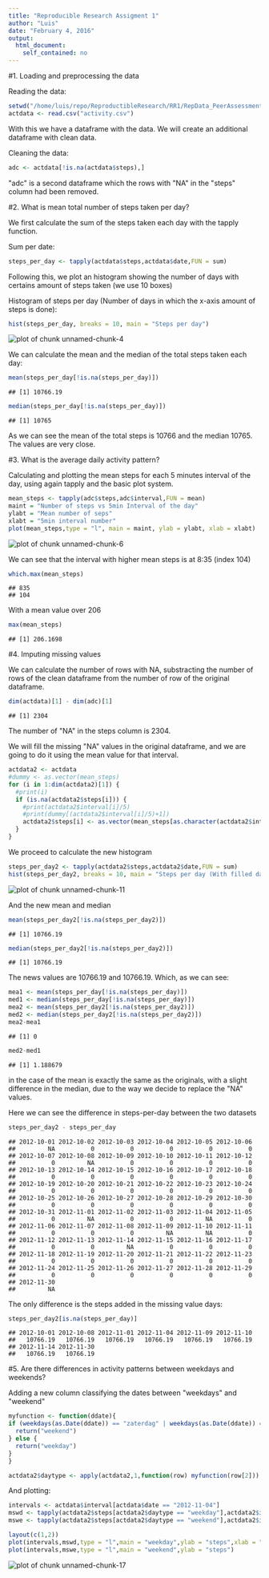 ```yaml
---
title: "Reproducible Research Assigment 1"
author: "Luis"
date: "February 4, 2016"
output: 
  html_document: 
    self_contained: no
---
```


#1. Loading and preprocessing the data

Reading the data:

```r
setwd("/home/luis/repo/ReproductibleResearch/RR1/RepData_PeerAssessment1")
actdata <- read.csv("activity.csv")
```
With this we have a dataframe with the data. We will create an additional dataframe with clean data.

Cleaning the data:

```r
adc <- actdata[!is.na(actdata$steps),]
```
"adc" is a second dataframe which the rows with "NA" in the "steps" column had been removed.

#2. What is mean total number of steps taken per day?

We first calculate the sum of the steps taken each day with the tapply function.

Sum per date:

```r
steps_per_day <- tapply(actdata$steps,actdata$date,FUN = sum)
```

Following this, we plot an histogram showing the number of days with certains amount of steps taken (we use 10 boxes)

Histogram of steps per day (Number of days in which the x-axis amount of steps is done):

```r
hist(steps_per_day, breaks = 10, main = "Steps per day")
```

![plot of chunk unnamed-chunk-4](figure/unnamed-chunk-4-1.png) 

We can calculate the mean and the median of the total steps taken each day:

```r
mean(steps_per_day[!is.na(steps_per_day)])
```

```
## [1] 10766.19
```

```r
median(steps_per_day[!is.na(steps_per_day)])
```

```
## [1] 10765
```
As we can see the mean of the total steps is 10766 and the median 10765. The values are very close.

#3. What is the average daily activity pattern?

Calculating and plotting the mean steps for each 5 minutes interval of the day, using again tapply and the basic plot system.

```r
mean_steps <- tapply(adc$steps,adc$interval,FUN = mean)
maint = "Number of steps vs 5min Interval of the day"
ylabt = "Mean number of seps"
xlabt = "5min interval number"
plot(mean_steps,type = "l", main = maint, ylab = ylabt, xlab = xlabt)
```

![plot of chunk unnamed-chunk-6](figure/unnamed-chunk-6-1.png) 

We can see that the interval with higher mean steps is at 8:35 (index 104)

```r
which.max(mean_steps)
```

```
## 835 
## 104
```
With a mean value over 206

```r
max(mean_steps)
```

```
## [1] 206.1698
```


#4. Imputing missing values

We can calculate the number of rows with NA, substracting the number of rows of the clean dataframe from the number of row of the original dataframe.

```r
dim(actdata)[1] - dim(adc)[1]
```

```
## [1] 2304
```
The number of "NA" in the steps column is 2304.

We will fill the missing "NA" values in the original dataframe, and we are going to do it using the mean value for that interval.

```r
actdata2 <- actdata
#dummy <- as.vector(mean_steps)
for (i in 1:dim(actdata2)[1]) {
  #print(i)
  if (is.na(actdata2$steps[i])) {
    #print(actdata2$interval[i]/5)
    #print(dummy[(actdata2$interval[i]/5)+1])
    actdata2$steps[i] <- as.vector(mean_steps[as.character(actdata2$interval[i])])
  }
}
```

We proceed to calculate the new histogram

```r
steps_per_day2 <- tapply(actdata2$steps,actdata2$date,FUN = sum)
hist(steps_per_day2, breaks = 10, main = "Steps per day (With filled data)")
```

![plot of chunk unnamed-chunk-11](figure/unnamed-chunk-11-1.png) 

And the new mean and median

```r
mean(steps_per_day2[!is.na(steps_per_day2)])
```

```
## [1] 10766.19
```

```r
median(steps_per_day2[!is.na(steps_per_day2)])
```

```
## [1] 10766.19
```
The news values are 10766.19 and 10766.19. Which, as we can see:

```r
mea1 <- mean(steps_per_day[!is.na(steps_per_day)])
med1 <- median(steps_per_day[!is.na(steps_per_day)])
mea2 <- mean(steps_per_day2[!is.na(steps_per_day2)])
med2 <- median(steps_per_day2[!is.na(steps_per_day2)])
mea2-mea1
```

```
## [1] 0
```

```r
med2-med1
```

```
## [1] 1.188679
```
in the case of the mean is exactly the same as the originals, with a slight difference in the median, due to the way we decide to replace the "NA" values.

Here we can see the difference in steps-per-day between the two datasets

```r
steps_per_day2 - steps_per_day
```

```
## 2012-10-01 2012-10-02 2012-10-03 2012-10-04 2012-10-05 2012-10-06 
##         NA          0          0          0          0          0 
## 2012-10-07 2012-10-08 2012-10-09 2012-10-10 2012-10-11 2012-10-12 
##          0         NA          0          0          0          0 
## 2012-10-13 2012-10-14 2012-10-15 2012-10-16 2012-10-17 2012-10-18 
##          0          0          0          0          0          0 
## 2012-10-19 2012-10-20 2012-10-21 2012-10-22 2012-10-23 2012-10-24 
##          0          0          0          0          0          0 
## 2012-10-25 2012-10-26 2012-10-27 2012-10-28 2012-10-29 2012-10-30 
##          0          0          0          0          0          0 
## 2012-10-31 2012-11-01 2012-11-02 2012-11-03 2012-11-04 2012-11-05 
##          0         NA          0          0         NA          0 
## 2012-11-06 2012-11-07 2012-11-08 2012-11-09 2012-11-10 2012-11-11 
##          0          0          0         NA         NA          0 
## 2012-11-12 2012-11-13 2012-11-14 2012-11-15 2012-11-16 2012-11-17 
##          0          0         NA          0          0          0 
## 2012-11-18 2012-11-19 2012-11-20 2012-11-21 2012-11-22 2012-11-23 
##          0          0          0          0          0          0 
## 2012-11-24 2012-11-25 2012-11-26 2012-11-27 2012-11-28 2012-11-29 
##          0          0          0          0          0          0 
## 2012-11-30 
##         NA
```
The only difference is the steps added in the missing value days:

```r
steps_per_day2[is.na(steps_per_day)]
```

```
## 2012-10-01 2012-10-08 2012-11-01 2012-11-04 2012-11-09 2012-11-10 
##   10766.19   10766.19   10766.19   10766.19   10766.19   10766.19 
## 2012-11-14 2012-11-30 
##   10766.19   10766.19
```

#5. Are there differences in activity patterns between weekdays and weekends?

Adding a new column classifying the dates between "weekdays" and "weekend"

```r
myfunction <- function(ddate){
if (weekdays(as.Date(ddate)) == "zaterdag" | weekdays(as.Date(ddate)) == "zondag"){
  return("weekend")
} else {
  return("weekday")
}  
}

actdata2$daytype <- apply(actdata2,1,function(row) myfunction(row[2]))
```

And plotting:


```r
intervals <- actdata$interval[actdata$date == "2012-11-04"]
mswd <- tapply(actdata2$steps[actdata2$daytype == "weekday"],actdata2$interval[actdata2$daytype == "weekday"],FUN = mean)
mswe <- tapply(actdata2$steps[actdata2$daytype == "weekend"],actdata2$interval[actdata2$daytype == "weekend"],FUN = mean)

layout(c(1,2))
plot(intervals,mswd,type = "l",main = "weekday",ylab = "steps",xlab = "")
plot(intervals,mswe,type = "l",main = "weekend",ylab = "steps")
```

![plot of chunk unnamed-chunk-17](figure/unnamed-chunk-17-1.png) 


